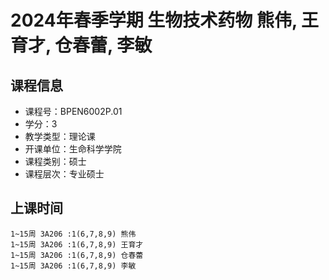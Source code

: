 # 2024年春季学期 生物技术药物 熊伟, 王育才, 仓春蕾, 李敏






## 课程信息

- 课程号：BPEN6002P.01
- 学分：3
- 教学类型：理论课
- 开课单位：生命科学学院
- 课程类别：硕士
- 课程层次：专业硕士

## 上课时间

```
1~15周 3A206 :1(6,7,8,9) 熊伟
1~15周 3A206 :1(6,7,8,9) 王育才
1~15周 3A206 :1(6,7,8,9) 仓春蕾
1~15周 3A206 :1(6,7,8,9) 李敏
```

